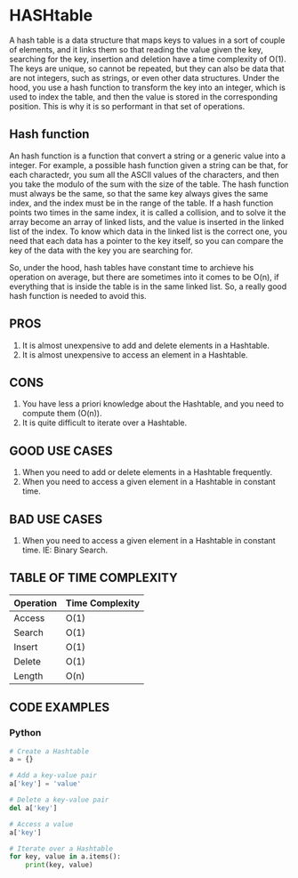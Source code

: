 # HASHtable

A hash table is a data structure that maps keys to values in a sort of couple of elements, and it links them so that reading the value given the key, searching for the key, insertion and deletion have a time complexity of O(1).
The keys are unique, so cannot be repeated, but they can also be data that are not integers, such as strings, or even other data structures.
Under the hood, you use a hash function to transform the key into an integer, which is used to index the table, and then the value is stored in the corresponding position. This is why it is so performant in that set of operations.

## Hash function
An hash function is a function that convert a string or a generic value into a integer. For example, a possible hash function given a string can be that, for each charactedr, you sum all the ASCII values of the characters, and then you take the modulo of the sum with the size of the table.
The hash function must always be the same, so that the same key always gives the same index, and the index must be in the range of the table.
If a hash function points two times in the same index, it is called a collision, and to solve it the array become an array of linked lists, and the value is inserted in the linked list of the index. To know which data in the linked list is the correct one, you need that each data has a pointer to the key itself, so you can compare the key of the data with the key you are searching for.

So, under the hood, hash tables have constant time to archieve his operation on average, but there are sometimes into it comes to be O(n), if everything that is inside the table is in the same linked list. So, a really good hash function is needed to avoid this.

## PROS

1. It is almost unexpensive to add and delete elements in a Hashtable.
2. It is almost unexpensive to access an element in a Hashtable.

## CONS

1. You have less a priori knowledge about the Hashtable, and you need to compute them (O(n)).
2. It is quite difficult to iterate over a Hashtable.

## GOOD USE CASES

1. When you need to add or delete elements in a Hashtable frequently.
2. When you need to access a given element in a Hashtable in constant time.

## BAD USE CASES

1. When you need to access a given element in a Hashtable in constant time. IE: Binary Search.

## TABLE OF TIME COMPLEXITY

| Operation | Time Complexity |
|-----------|-----------------|
| Access    | O(1)            |
| Search    | O(1)            |
| Insert    | O(1)            |
| Delete    | O(1)            |
| Length    | O(n)            |


## CODE EXAMPLES

### Python

```python
# Create a Hashtable
a = {}

# Add a key-value pair
a['key'] = 'value'

# Delete a key-value pair
del a['key']

# Access a value
a['key']

# Iterate over a Hashtable
for key, value in a.items():
    print(key, value)
```

